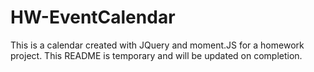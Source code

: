 # HW-EventCalendar
This is a calendar created with JQuery and moment.JS for a homework project. This README is temporary and will be updated on completion.
